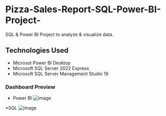 # Pizza-Sales-Report-SQL-Power-BI-Project-

SQL & Power BI Project to analyze & visualize data.

## Technologies Used

* Microsot Power BI Desktop
* Microsoft SQL Server 2022 Express
* Microsoft SQL Server Management Studio 19

### Dashboard Preview
* Power BI
![image](https://github.com/princedagar71/Pizza-Sales-Report-SQL-Power-BI-Project-/assets/34060348/b6e6cfe2-fa9c-4333-8322-34e298685bbb)

*SQL
![image](https://github.com/princedagar71/Pizza-Sales-Report-SQL-Power-BI-Project-/assets/34060348/51fd98a2-e523-4455-ba81-f3ce4ea067d9)


